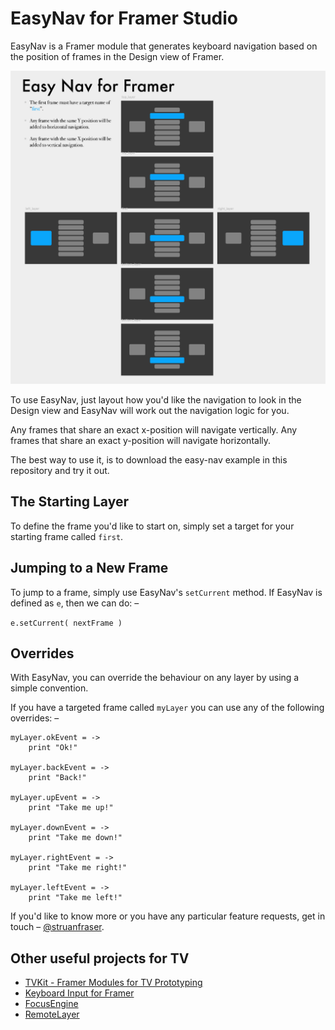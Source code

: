 # EasyNav for Framer Studio

EasyNav is a Framer module that generates keyboard navigation based on the position of frames in the Design view of Framer.

![A layout of navigable frames in Framer's Design view](readme-assets/easy-nav.png)

To use EasyNav, just layout how you'd like the navigation to look in the Design view and EasyNav will work out the navigation logic for you. 

Any frames that share an exact x-position will navigate vertically. Any frames that share an exact y-position will navigate horizontally.

The best way to use it, is to download the easy-nav example in this repository and try it out.

## The Starting Layer
To define the frame you'd like to start on, simply set a target for your starting frame called `first`.

## Jumping to a New Frame
To jump to a frame, simply use EasyNav's `setCurrent` method. If EasyNav is defined as `e`, then we can do: –

`e.setCurrent( nextFrame )`

## Overrides
With EasyNav, you can override the behaviour on any layer by using a simple convention.

If you have a targeted frame called `myLayer` you can use any of the following overrides: –
```
myLayer.okEvent = ->
    print "Ok!"

myLayer.backEvent = ->
    print "Back!"

myLayer.upEvent = ->
    print "Take me up!"

myLayer.downEvent = ->
    print "Take me down!"

myLayer.rightEvent = ->
    print "Take me right!"

myLayer.leftEvent = ->
    print "Take me left!"
```

If you'd like to know more or you have any particular feature requests, get in touch – [@struanfraser](http://twitter.com/struanfraser).

## Other useful projects for TV
* [TVKit - Framer Modules for TV Prototyping](https://github.com/Skinny-Malinky/TV-Kit-for-Framer-Classic)
* [Keyboard Input for Framer](https://github.com/Skinny-Malinky/Keyboard-Input-for-Framer) 
* [FocusEngine](https://github.com/bpxl-labs/FocusEngine)
* [RemoteLayer](https://github.com/bpxl-labs/RemoteLayer)